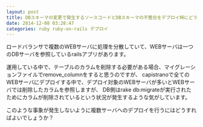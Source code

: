 ```yaml
---
layout: post
title: DBスキーマの変更で発生するソースコードとDBスキーマの不整合をデプロイ時にどうやって解決するか？
date: 2014-12-08 03:28:47
categories: ruby ruby-on-rails デプロイ
---
```

<p>ロードバランサで複数のWEBサーバに処理を分散していて、WEBサーバは一つのDBサーバを参照しているrailsアプリがあります。</p>

<p>運用している中で、テーブルのカラムを削除する必要がある場合、マイグレーションファイルでremove_columnをすると思うのですが、
capistranoで全てのWEBサーバにデプロイする中で、デプロイ対象のWEBサーバが多いとWEBサーバでは削除したカラムを参照しますが、
DB側はrake db:migrateが実行されたためにカラムが削除されているという状況が発生するような気がしています。</p>

<p>このような事象が発生しないように複数サーバへのデプロイを行うにはどうすればよいでしょうか？</p>
